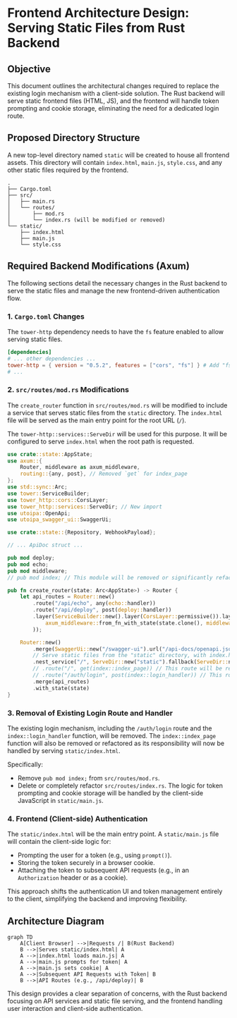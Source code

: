 # Frontend Architecture Design: Serving Static Files from Rust Backend

## Objective

This document outlines the architectural changes required to replace the existing login mechanism with a client-side solution. The Rust backend will serve static frontend files (HTML, JS), and the frontend will handle token prompting and cookie storage, eliminating the need for a dedicated login route.

## Proposed Directory Structure

A new top-level directory named `static` will be created to house all frontend assets. This directory will contain `index.html`, `main.js`, `style.css`, and any other static files required by the frontend.

```
.
├── Cargo.toml
├── src/
│   ├── main.rs
│   └── routes/
│       ├── mod.rs
│       └── index.rs (will be modified or removed)
└── static/
    ├── index.html
    ├── main.js
    └── style.css
```

## Required Backend Modifications (Axum)

The following sections detail the necessary changes in the Rust backend to serve the static files and manage the new frontend-driven authentication flow.

### 1. `Cargo.toml` Changes

The `tower-http` dependency needs to have the `fs` feature enabled to allow serving static files.

```toml
[dependencies]
# ... other dependencies ...
tower-http = { version = "0.5.2", features = ["cors", "fs"] } # Add "fs" feature
# ...
```

### 2. `src/routes/mod.rs` Modifications

The `create_router` function in `src/routes/mod.rs` will be modified to include a service that serves static files from the `static` directory. The `index.html` file will be served as the main entry point for the root URL (`/`).

The `tower-http::services::ServeDir` will be used for this purpose. It will be configured to serve `index.html` when the root path is requested.

```rust
use crate::state::AppState;
use axum::{
    Router, middleware as axum_middleware,
    routing::{any, post}, // Removed `get` for index_page
};
use std::sync::Arc;
use tower::ServiceBuilder;
use tower_http::cors::CorsLayer;
use tower_http::services::ServeDir; // New import
use utoipa::OpenApi;
use utoipa_swagger_ui::SwaggerUi;

use crate::state::{Repository, WebhookPayload};

// ... ApiDoc struct ...

pub mod deploy;
pub mod echo;
pub mod middleware;
// pub mod index; // This module will be removed or significantly refactored

pub fn create_router(state: Arc<AppState>) -> Router {
    let api_routes = Router::new()
        .route("/api/echo", any(echo::handler))
        .route("/api/deploy", post(deploy::handler))
        .layer(ServiceBuilder::new().layer(CorsLayer::permissive()).layer(
            axum_middleware::from_fn_with_state(state.clone(), middleware::check_auth),
        ));

    Router::new()
        .merge(SwaggerUi::new("/swagger-ui").url("/api-docs/openapi.json", ApiDoc::openapi()))
        // Serve static files from the "static" directory, with index.html as the fallback
        .nest_service("/", ServeDir::new("static").fallback(ServeDir::new("static").append_index_html_on_directories(true)))
        // .route("/", get(index::index_page)) // This route will be removed
        // .route("/auth/login", post(index::login_handler)) // This route will be removed
        .merge(api_routes)
        .with_state(state)
}
```

### 3. Removal of Existing Login Route and Handler

The existing login mechanism, including the `/auth/login` route and the `index::login_handler` function, will be removed. The `index::index_page` function will also be removed or refactored as its responsibility will now be handled by serving `static/index.html`.

Specifically:
- Remove `pub mod index;` from `src/routes/mod.rs`.
- Delete or completely refactor `src/routes/index.rs`. The logic for token prompting and cookie storage will be handled by the client-side JavaScript in `static/main.js`.

### 4. Frontend (Client-side) Authentication

The `static/index.html` will be the main entry point. A `static/main.js` file will contain the client-side logic for:
- Prompting the user for a token (e.g., using `prompt()`).
- Storing the token securely in a browser cookie.
- Attaching the token to subsequent API requests (e.g., in an `Authorization` header or as a cookie).

This approach shifts the authentication UI and token management entirely to the client, simplifying the backend and improving flexibility.

## Architecture Diagram

```mermaid
graph TD
    A[Client Browser] -->|Requests /| B(Rust Backend)
    B -->|Serves static/index.html| A
    A -->|index.html loads main.js| A
    A -->|main.js prompts for token| A
    A -->|main.js sets cookie| A
    A -->|Subsequent API Requests with Token| B
    B -->|API Routes (e.g., /api/deploy)| B
```

This design provides a clear separation of concerns, with the Rust backend focusing on API services and static file serving, and the frontend handling user interaction and client-side authentication.